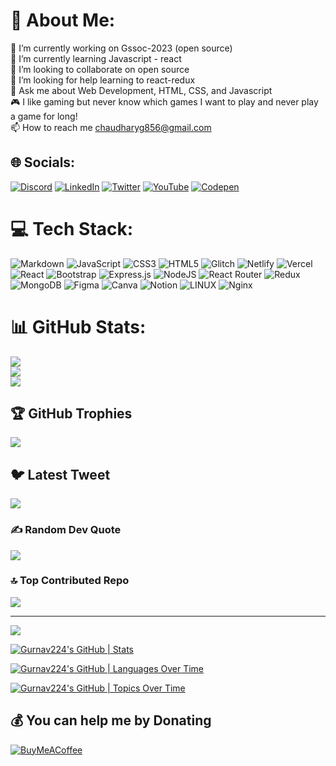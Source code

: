 

# 💫 About Me:
🔭 I’m currently working on Gssoc-2023 (open source)<br>🌱 I’m currently learning Javascript - react<br>👯 I’m looking to collaborate on open source<br>🤔 I’m looking for help learning to react-redux<br>💬 Ask me about Web Development, HTML, CSS, and Javascript<br>🎮 I like gaming but never know which games I want to play and never play a game for long!<br> 📫 How to reach me [chaudharyg856@gmail.com](https://mail.google.com/mail/u/0/#inbox)


## 🌐 Socials:
[![Discord](https://img.shields.io/badge/Discord-%237289DA.svg?logo=discord&logoColor=white)](https://discord.gg/https://discord.gg/enwJtckY) [![LinkedIn](https://img.shields.io/badge/LinkedIn-%230077B5.svg?logo=linkedin&logoColor=white)](https://linkedin.com/in/https://www.linkedin.com/in/gurnav-chaudhary-55310a1a1/) [![Twitter](https://img.shields.io/badge/Twitter-%231DA1F2.svg?logo=Twitter&logoColor=white)](https://twitter.com/https://twitter.com/GurnavChaudhary) [![YouTube](https://img.shields.io/badge/YouTube-%23FF0000.svg?logo=YouTube&logoColor=white)](https://youtube.com/@https://www.youtube.com/channel/UC_vsdDyoUZgwoz2WDktKQzQ) [![Codepen](https://img.shields.io/badge/Codepen-000000?style=for-the-badge&logo=codepen&logoColor=white)](https://codepen.io/https://codepen.io/your-work/) 

# 💻 Tech Stack:
![Markdown](https://img.shields.io/badge/markdown-%23000000.svg?style=for-the-badge&logo=markdown&logoColor=white) ![JavaScript](https://img.shields.io/badge/javascript-%23323330.svg?style=for-the-badge&logo=javascript&logoColor=%23F7DF1E) ![CSS3](https://img.shields.io/badge/css3-%231572B6.svg?style=for-the-badge&logo=css3&logoColor=white) ![HTML5](https://img.shields.io/badge/html5-%23E34F26.svg?style=for-the-badge&logo=html5&logoColor=white) ![Glitch](https://img.shields.io/badge/glitch-%233333FF.svg?style=for-the-badge&logo=glitch&logoColor=white) ![Netlify](https://img.shields.io/badge/netlify-%23000000.svg?style=for-the-badge&logo=netlify&logoColor=#00C7B7) ![Vercel](https://img.shields.io/badge/vercel-%23000000.svg?style=for-the-badge&logo=vercel&logoColor=white) ![React](https://img.shields.io/badge/react-%2320232a.svg?style=for-the-badge&logo=react&logoColor=%2361DAFB) ![Bootstrap](https://img.shields.io/badge/bootstrap-%23563D7C.svg?style=for-the-badge&logo=bootstrap&logoColor=white) ![Express.js](https://img.shields.io/badge/express.js-%23404d59.svg?style=for-the-badge&logo=express&logoColor=%2361DAFB) ![NodeJS](https://img.shields.io/badge/node.js-6DA55F?style=for-the-badge&logo=node.js&logoColor=white) ![React Router](https://img.shields.io/badge/React_Router-CA4245?style=for-the-badge&logo=react-router&logoColor=white) ![Redux](https://img.shields.io/badge/redux-%23593d88.svg?style=for-the-badge&logo=redux&logoColor=white) ![MongoDB](https://img.shields.io/badge/MongoDB-%234ea94b.svg?style=for-the-badge&logo=mongodb&logoColor=white) 	![Figma](https://img.shields.io/badge/figma-%23F24E1E.svg?style=for-the-badge&logo=figma&logoColor=white) ![Canva](https://img.shields.io/badge/Canva-%2300C4CC.svg?style=for-the-badge&logo=Canva&logoColor=white) ![Notion](https://img.shields.io/badge/Notion-%23000000.svg?style=for-the-badge&logo=notion&logoColor=white) ![LINUX](https://img.shields.io/badge/Linux-FCC624?style=for-the-badge&logo=linux&logoColor=black) ![Nginx](https://img.shields.io/badge/nginx-%23009639.svg?style=for-the-badge&logo=nginx&logoColor=white)
# 📊 GitHub Stats:
![](https://github-readme-stats.vercel.app/api?username=Gurnav224&theme=dark&hide_border=false&include_all_commits=true&count_private=true)<br/>
![](https://github-readme-streak-stats.herokuapp.com/?user=Gurnav224&theme=dark&hide_border=false)<br/>
![](https://github-readme-stats.vercel.app/api/top-langs/?username=Gurnav224&theme=dark&hide_border=false&include_all_commits=true&count_private=true&layout=compact)

## 🏆 GitHub Trophies
![](https://github-profile-trophy.vercel.app/?username=Gurnav224&theme=tokyonight&no-frame=false&no-bg=false&margin-w=4)

## 🐦 Latest Tweet
[![](https://gtce.itsvg.in/api?username=https://twitter.com/GurnavChaudhary)](https://github.com/VishwaGauravIn/github-twitter-card-embed)

### ✍️ Random Dev Quote
![](https://quotes-github-readme.vercel.app/api?type=horizontal&theme=dark)

### 🔝 Top Contributed Repo
![](https://github-contributor-stats.vercel.app/api?username=Gurnav224&limit=5&theme=dark&combine_all_yearly_contributions=true)

---
[![](https://visitcount.itsvg.in/api?id=Gurnav224&icon=0&color=9)](https://visitcount.itsvg.in)

[![Gurnav224's GitHub | Stats](https://stats.quine.sh/Gurnav224/github?theme=dark)](https://quine.sh?utm_source=widgets&utm_campaign=Gurnav224)

[![Gurnav224's GitHub | Languages Over Time](https://stats.quine.sh/Gurnav224/languages-over-time?theme=dark)](https://quine.sh?utm_source=widgets&utm_campaign=Gurnav224)

[![Gurnav224's GitHub | Topics Over Time](https://stats.quine.sh/Gurnav224/topics-over-time?theme=dark)](https://quine.sh?utm_source=widgets&utm_campaign=Gurnav224)

  ## 💰 You can help me by Donating
  [![BuyMeACoffee](https://img.shields.io/badge/Buy%20Me%20a%20Coffee-ffdd00?style=for-the-badge&logo=buy-me-a-coffee&logoColor=black)](https://buymeacoffee.com/https://www.buymeacoffee.com/chaudharygs) 


  
